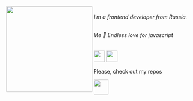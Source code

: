 
<img  align="left" src="https://media1.giphy.com/media/LqybsmwvhElMzUe4Nw/giphy.gif" width="230" height="230">
                                                                                                                 
<h6 >I'm a frontend developer from Russia.</h6>
<h6 >Me 🤝 Endless love for javascript</h6>



<a href= "https://t.me/dayavera"><img src="https://img.icons8.com/doodle/2x/telegram-app.png" width="30" height="30" /></a>
<a href= "https://www.last.fm/user/daigo-anon"><img src="https://img.icons8.com/doodle/2x/fm.png"  width="30" height="30" /></a>


<p> Please, check out my repos </p>
<img src="https://img.icons8.com/ios/344/expand-arrow--v1.png" width="40" height="40">
